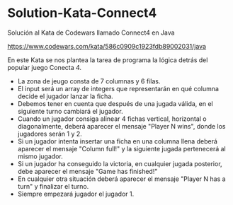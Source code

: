 # Solution-Kata-Connect4

Solución al Kata de Codewars llamado Connect4 en Java

https://www.codewars.com/kata/586c0909c1923fdb89002031/java

En este Kata se nos plantea la tarea de programa la lógica detrás del popular juego Conecta 4.

* La zona de jeugo consta de 7 columnas y 6 filas.
* El input será un array de integers que representarán en qué columna decide el jugador lanzar la ficha.
* Debemos tener en cuenta que después de una jugada válida, en el siguiente turno cambiará el jugador.
* Cuando un jugador consiga alinear 4 fichas vertical, horizontal o diagonalmente, deberá aparecer el mensaje "Player N wins", donde los jugadores serán 1 y 2.
* Si un jugador intenta insertar una ficha en una columna llena deberá aparecer el mensaje "Column full!" y la siguiente jugada pertenecerá al mismo jugador.
* Si un jugador ha conseguido la victoria, en cualquier jugada posterior, debe aparecer el mensaje "Game has finished!"
* En cualquier otra situación deberá aparecer el mensaje "Player N has a turn" y finalizar el turno.
* Siempre empezará jugador el jugador 1.
